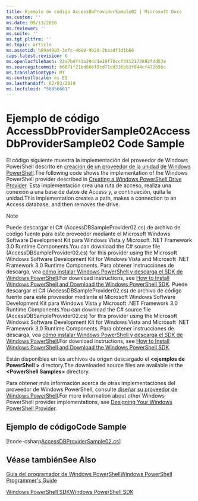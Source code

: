 ```yaml
---
title: Ejemplo de código AccessDbProviderSample02 | Microsoft Docs
ms.custom: ''
ms.date: 09/13/2016
ms.reviewer: ''
ms.suite: ''
ms.tgt_pltfrm: ''
ms.topic: article
ms.assetid: b89a4903-3efc-4b08-9b20-2baadf1d1b66
caps.latest.revision: 6
ms.openlocfilehash: 22a7bdf43a294d1e28f78ccf3412173892fdd53e
ms.sourcegitcommit: b6871f21bd666f9cd71dd336bb3f844cf472b56c
ms.translationtype: MT
ms.contentlocale: es-ES
ms.lasthandoff: 02/03/2019
ms.locfileid: "56856661"
---
```

# <a name="accessdbprovidersample02-code-sample"></a><span data-ttu-id="a5d3e-102">Ejemplo de código AccessDbProviderSample02</span><span class="sxs-lookup"><span data-stu-id="a5d3e-102">AccessDbProviderSample02 Code Sample</span></span>

<span data-ttu-id="a5d3e-103">El código siguiente muestra la implementación del proveedor de Windows PowerShell descrito en [creación de un proveedor de la unidad de Windows PowerShell](./creating-a-windows-powershell-drive-provider.md).</span><span class="sxs-lookup"><span data-stu-id="a5d3e-103">The following code shows the implementation of the Windows PowerShell provider described in [Creating a Windows PowerShell Drive Provider](./creating-a-windows-powershell-drive-provider.md).</span></span> <span data-ttu-id="a5d3e-104">Esta implementación crea una ruta de acceso, realiza una conexión a una base de datos de Access y, a continuación, quita la unidad.</span><span class="sxs-lookup"><span data-stu-id="a5d3e-104">This implementation creates a path, makes a connection to an Access database, and then removes the drive.</span></span>

> [!NOTE]
> <span data-ttu-id="a5d3e-105">Puede descargar el C# (AccessDBSampleProvider02.cs) de archivo de código fuente para este proveedor mediante el Microsoft Windows Software Development Kit para Windows Vista y Microsoft .NET Framework 3.0 Runtime Components.</span><span class="sxs-lookup"><span data-stu-id="a5d3e-105">You can download the C# source file (AccessDBSampleProvider02.cs) for this provider using the Microsoft Windows Software Development Kit for Windows Vista and Microsoft .NET Framework 3.0 Runtime Components.</span></span> <span data-ttu-id="a5d3e-106">Para obtener instrucciones de descarga, vea [cómo instalar Windows PowerShell y descarga el SDK de Windows PowerShell](/powershell/developer/installing-the-windows-powershell-sdk).</span><span class="sxs-lookup"><span data-stu-id="a5d3e-106">For download instructions, see [How to Install Windows PowerShell and Download the Windows PowerShell SDK](/powershell/developer/installing-the-windows-powershell-sdk).</span></span>
> <span data-ttu-id="a5d3e-107">Puede descargar el C# (AccessDBSampleProvider02.cs) de archivo de código fuente para este proveedor mediante el Microsoft Windows Software Development Kit para Windows Vista y Microsoft .NET Framework 3.0 Runtime Components.</span><span class="sxs-lookup"><span data-stu-id="a5d3e-107">You can download the C# source file (AccessDBSampleProvider02.cs) for this provider using the Microsoft Windows Software Development Kit for Windows Vista and Microsoft .NET Framework 3.0 Runtime Components.</span></span> <span data-ttu-id="a5d3e-108">Para obtener instrucciones de descarga, vea [cómo instalar Windows PowerShell y descarga el SDK de Windows PowerShell](/powershell/developer/installing-the-windows-powershell-sdk).</span><span class="sxs-lookup"><span data-stu-id="a5d3e-108">For download instructions, see [How to Install Windows PowerShell and Download the Windows PowerShell SDK](/powershell/developer/installing-the-windows-powershell-sdk).</span></span>
>
> <span data-ttu-id="a5d3e-109">Están disponibles en los archivos de origen descargado el  **\<ejemplos de PowerShell >** directory.</span><span class="sxs-lookup"><span data-stu-id="a5d3e-109">The downloaded source files are available in the **\<PowerShell Samples>** directory.</span></span>
>
> <span data-ttu-id="a5d3e-110">Para obtener más información acerca de otras implementaciones del proveedor de Windows PowerShell, consulte [diseñar su proveedor de Windows PowerShell](./designing-your-windows-powershell-provider.md).</span><span class="sxs-lookup"><span data-stu-id="a5d3e-110">For more information about other Windows PowerShell provider implementations, see [Designing Your Windows PowerShell Provider](./designing-your-windows-powershell-provider.md).</span></span>

## <a name="code-sample"></a><span data-ttu-id="a5d3e-111">Ejemplo de código</span><span class="sxs-lookup"><span data-stu-id="a5d3e-111">Code Sample</span></span>

[!code-csharp[AccessDBProviderSample02.cs](../../powershell-sdk-samples/SDK-2.0/csharp/AccessDBProviderSample02/AccessDBProviderSample02.cs#L11-L154 "AccessDBProviderSample02.cs")]


## <a name="see-also"></a><span data-ttu-id="a5d3e-112">Véase también</span><span class="sxs-lookup"><span data-stu-id="a5d3e-112">See Also</span></span>

[<span data-ttu-id="a5d3e-113">Guía del programador de Windows PowerShell</span><span class="sxs-lookup"><span data-stu-id="a5d3e-113">Windows PowerShell Programmer's Guide</span></span>](./windows-powershell-programmer-s-guide.md)

[<span data-ttu-id="a5d3e-114">Windows PowerShell SDK</span><span class="sxs-lookup"><span data-stu-id="a5d3e-114">Windows PowerShell SDK</span></span>](../windows-powershell-reference.md)